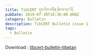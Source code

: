 ```yaml
---
title: TibCERT དུས་དེབ་འདོན་ཐེངས་དང་པོ།
pubDate: 2019-07-30T18:30:00.000Z
category: Bulletin
description: TibCERT Bulletin issue 1
tags:
  - Bulletin
---
```



<object data="https://res.cloudinary.com/daarpik83/image/upload/v1721018652/tibcert-bulletin-tibetan_eahnix.pdf" type="application/pdf" width="100%" height="800"> 
</object>


Download : [tibcert-bulletin-tibetan]( https://res.cloudinary.com/daarpik83/image/upload/v1721018652/tibcert-bulletin-tibetan_eahnix.pdf)
